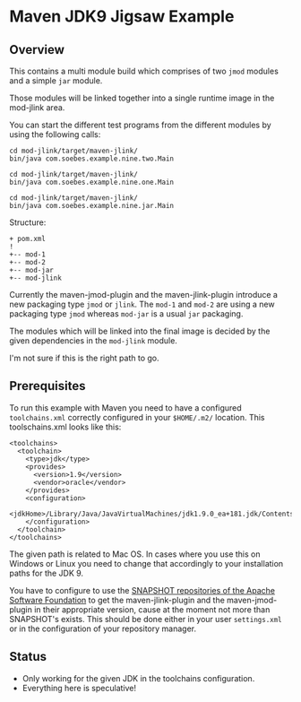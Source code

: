 Maven JDK9 Jigsaw Example
=========================

Overview
--------

This contains a multi module build which comprises of two `jmod` modules and
a simple `jar` module.

Those modules will be linked together into a single runtime image in the
mod-jlink area.

You can start the different test programs from the different 
modules by using the following calls:

    cd mod-jlink/target/maven-jlink/
    bin/java com.soebes.example.nine.two.Main

    cd mod-jlink/target/maven-jlink/
    bin/java com.soebes.example.nine.one.Main

    cd mod-jlink/target/maven-jlink/
    bin/java com.soebes.example.nine.jar.Main


Structure:

    + pom.xml
    !
    +-- mod-1
    +-- mod-2
    +-- mod-jar
    +-- mod-jlink


Currently the maven-jmod-plugin and the maven-jlink-plugin introduce a new
packaging type `jmod` or `jlink`. The `mod-1` and `mod-2` are using a new
packaging type `jmod` whereas `mod-jar` is a usual `jar` packaging.

The modules which will be linked into the final image is decided by the given
dependencies in the `mod-jlink` module.

I'm not sure if this is the right path to go.


Prerequisites
-------------

To run this example with Maven you need to have a configured
`toolchains.xml` correctly configured in your `$HOME/.m2/` location.
This toolschains.xml looks like this:

``` 
<toolchains>
  <toolchain>
    <type>jdk</type>
    <provides>
      <version>1.9</version>
      <vendor>oracle</vendor>
    </provides>
    <configuration>
      <jdkHome>/Library/Java/JavaVirtualMachines/jdk1.9.0_ea+181.jdk/Contents/Home</jdkHome>
    </configuration>
  </toolchain>
</toolchains>
```

The given path is related to Mac OS. In cases where you use this on Windows or
Linux you need to change that accordingly to your installation paths for the 
JDK 9.

You have to configure to use the [SNAPSHOT repositories of the Apache Software
Foundation](https://repository.apache.org/content/repositories/snapshots/) to
get the maven-jlink-plugin and the maven-jmod-plugin in their appropriate
version, cause at the moment not more than SNAPSHOT's exists. This should
be done either in your user `settings.xml` or in the configuration of your 
repository manager.


Status
------
 * Only working for the given JDK in the toolchains configuration.
 * Everything here is speculative!
